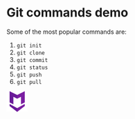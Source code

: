# Git commands demo

Some of the most popular commands are:

1. `git init`
1. `git clone`
1. `git commit`
1. `git status`
1. `git push`
1. `git pull`

![alt text](https://github.com/adam-p/markdown-here/raw/master/src/common/images/icon48.png "Logo Title Text 1")
